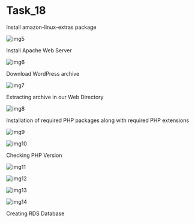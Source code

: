 # Task_18
Install amazon-linux-extras package

![img5](https://user-images.githubusercontent.com/74048346/116228949-92266700-a773-11eb-8c0a-b26c68333007.PNG)


Install Apache Web Server

![img6](https://user-images.githubusercontent.com/74048346/116230434-4379cc80-a775-11eb-8a2b-16033b6962a4.PNG)


 Download WordPress archive
 
 ![img7](https://user-images.githubusercontent.com/74048346/116230575-71f7a780-a775-11eb-9d69-617d84af8aa9.PNG)

 
 
 
Extracting archive in our Web Directory


![img8](https://user-images.githubusercontent.com/74048346/116230617-7c19a600-a775-11eb-90f1-24288ba6224b.PNG)


 Installation of required PHP packages along with required PHP extensions
 
![img9](https://user-images.githubusercontent.com/74048346/116230753-aa978100-a775-11eb-8ac2-6b2937dc0576.PNG) 



![img10](https://user-images.githubusercontent.com/74048346/116230785-b125f880-a775-11eb-9498-7376406165ef.PNG)
 
 
  Checking PHP Version

![img11](https://user-images.githubusercontent.com/74048346/116230799-b4b97f80-a775-11eb-94d3-8608f311d3c4.PNG)




![img12](https://user-images.githubusercontent.com/74048346/116230811-b97e3380-a775-11eb-96f4-838826e7e81f.PNG)


![img13](https://user-images.githubusercontent.com/74048346/116230835-bedb7e00-a775-11eb-984a-2e66f0e3ec0b.PNG)



![img14](https://user-images.githubusercontent.com/74048346/116230849-c1d66e80-a775-11eb-854a-f30128991cca.PNG)


Creating RDS Database





















